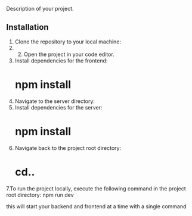Description of your project.

## Installation

1. Clone the repository to your local machine:
2. 2. Open the project in your code editor.
3. Install dependencies for the frontend:
      # npm install
4. Navigate to the server directory:
5. Install dependencies for the server:
    # npm install
6. Navigate back to the project root directory:
    # cd..
7.To run the project locally, execute the following command in the project root directory:
   npm run dev 

this will start your backend and frontend at a time with a single command
